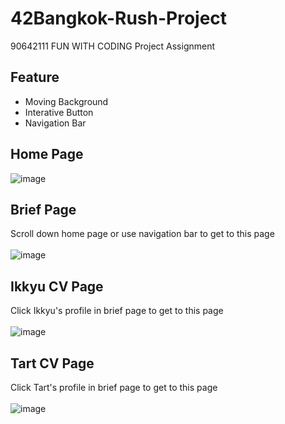 # 42Bangkok-Rush-Project
90642111 FUN WITH CODING Project Assignment

## Feature
- Moving Background
- Interative Button
- Navigation Bar

## Home Page
![image](https://github.com/user-attachments/assets/d3138150-6345-450f-bdac-2d00cc520d87)

## Brief Page
Scroll down home page or use navigation bar to get to this page <br><br>
![image](https://github.com/user-attachments/assets/af891ff3-930a-44d7-a7b3-6161e1ffba14)

## Ikkyu CV Page
Click Ikkyu's profile in brief page to get to this page <br><br>
![image](https://github.com/user-attachments/assets/c9de30c8-6ce5-48ac-8a9e-40efd202930d)

## Tart CV Page
Click Tart's profile in brief page to get to this page <br><br>
![image](https://github.com/user-attachments/assets/cc36e8a6-9458-4766-9a4f-77a6cd085532)
